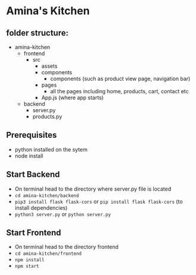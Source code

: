 # Amina's Kitchen

## folder structure:
- amina-kitchen
  - frontend
    - src
      - assets  
      - components
        - components (such as product view page, navigation bar)  
      - pages
        - all the pages including home, products, cart, contact etc   
      - App.js (where app starts)  
  - backend
    - server.py
    - products.py

## Prerequisites
- python installed on the sytem
- node install

## Start Backend
- On terminal head to the directory where server.py file is located
- `cd amina-kitchen/backend`
- `pip3 install flask flask-cors` or `pip install flask flask-cors` (to install dependencies)
- `python3 server.py` or `python server.py` 

## Start Frontend
- On terminal head to the directory frontend
- `cd amina-kitchen/frontend`
- `npm install`
- `npm start`
